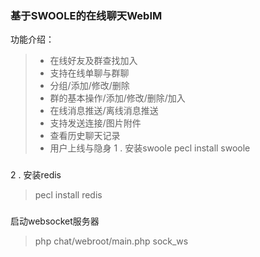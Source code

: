 ### 基于SWOOLE的在线聊天WebIM
功能介绍：
> - 在线好友及群查找加入
> - 支持在线单聊与群聊
> - 分组/添加/修改/删除
> - 群的基本操作/添加/修改/删除/加入
> - 在线消息推送/离线消息推送
> - 支持发送连接/图片附件
> - 查看历史聊天记录
> - 用户上线与隐身
1 . 安装swoole 
>  pecl install swoole

### 

2 . 安装redis
>  pecl install redis

### 

启动websocket服务器

> php   chat/webroot/main.php sock_ws
